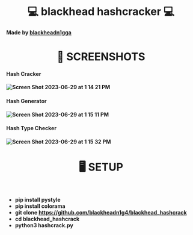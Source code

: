 <h1 align="center">💻 blackhead hashcracker 💻 </h1>

<b>Made by <b><a href="https://github.com/blackheadn1g4">blackheadn1gga</a></b>
<h1 align="center"> 👀 SCREENSHOTS </h1> 

<h4>Hash Cracker</h4>

![Screen Shot 2023-06-29 at 1 14 21 PM](https://github.com/blackheadn1g4/blackhead_hashcrack/assets/106983176/b82abdbd-1806-49cd-bad5-792c0ed3ec4e)

<h4>Hash Generator</h4>

![Screen Shot 2023-06-29 at 1 15 11 PM](https://github.com/blackheadn1g4/blackhead_hashcrack/assets/106983176/d44fbeb9-fa39-4e06-8eec-35c77c6985bc)


<h4>Hash Type Checker</h4>

![Screen Shot 2023-06-29 at 1 15 32 PM](https://github.com/blackheadn1g4/blackhead_hashcrack/assets/106983176/0328672c-9876-4b9a-8921-52075c715d2f)


  <h1 align="center"> 🖥️ SETUP </h1><br>


* pip install pystyle
* pip install colorama
* git clone https://github.com/blackheadn1g4/blackhead_hashcrack
* cd blackhead_hashcrack
* python3 hashcrack.py
